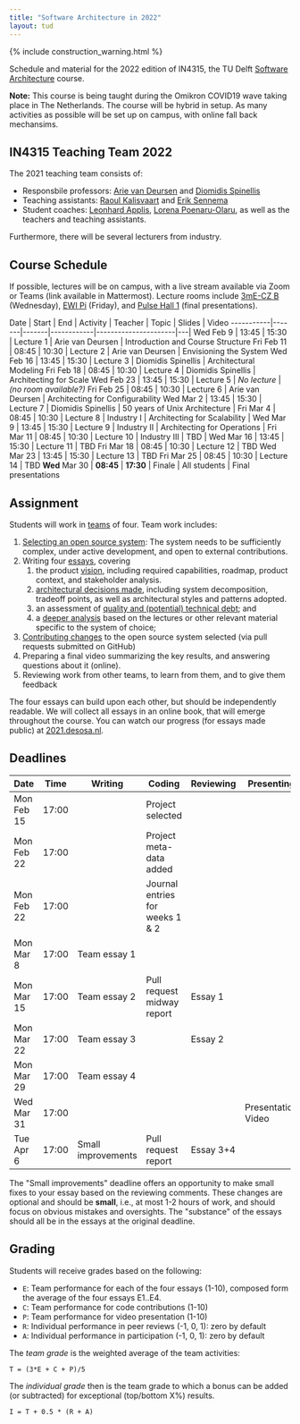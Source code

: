 ```yaml
---
title: "Software Architecture in 2022"
layout: tud
---
```


{% include construction_warning.html %}

Schedule and material for the 2022 edition of IN4315, the TU Delft [Software Architecture](../index.html) course.

**Note:** This course is being taught during the Omikron COVID19 wave taking place in The Netherlands. The course will be hybrid in setup. As many activities as possible will be set up on campus, with online fall back mechansims.


## IN4315 Teaching Team 2022

The 2021 teaching team consists of:

- Responsbile professors: [Arie van Deursen][arie] and [Diomidis Spinellis][diomidis] 
- Teaching assistants: [Raoul Kalisvaart][raoul] and [Erik Sennema][erik]
- Student coaches: [Leonhard Applis][leonhard], [Lorena Poenaru-Olaru][lorena], as well as the teachers and teaching assistants.

[diomidis]: https://en.wikipedia.org/wiki/Diomidis_Spinellis
[casper]: https://github.com/casperboone
[leonhard]: https://github.com/Twonki
[lorena]: https://www.tudelft.nl/en/eemcs/the-faculty/departments/software-technology/distributed-systems/people/lorena-poenaru-olaru
[arie]: https://avandeursen.com/
[raoul]: https://github.com/RaoulKalisvaart
[erik]: https://github.com/eriksennema

Furthermore, there will be several lecturers from industry.

[xavier]: http://xdevroey.be/
[luis]: https://luiscruz.github.io/
[burcu]: https://burcuku.github.io/home/
[shipra]: https://nl.linkedin.com/in/shiprasharma0312
[ferd]: https://nl.linkedin.com/in/ferdscheepers

<a id="schedule"></a>

## Course Schedule

If possible, lectures will be on campus, with a live stream available via Zoom or Teams (link available in Mattermost).
Lecture rooms include
[3mE-CZ B] (Wednesday),
[EWI Pi] (Friday),
and [Pulse Hall 1] (final presentations).

[EWI Pi]: https://esviewer.tudelft.nl/space/53/
[3mE-CZ B]: https://esviewer.tudelft.nl/space/6/
[Pulse Hall 1]: https://esviewer.tudelft.nl/space/164/


Date       | Start | End   | Activity   | Teacher              | Topic | Slides | Video
-----------|-------|-------|------------|----------------------|---|
Wed Feb  9 | 13:45 | 15:30 | Lecture  1 | Arie van Deursen         | Introduction and Course Structure 
Fri Feb 11 | 08:45 | 10:30 | Lecture  2 | Arie van Deursen         | Envisioning the System
Wed Feb 16 | 13:45 | 15:30 | Lecture  3 | Diomidis Spinellis       | Architectural Modeling 
Fri Feb 18 | 08:45 | 10:30 | Lecture  4 | Diomidis Spinellis       | Architecting for Scale 
Wed Feb 23 | 13:45 | 15:30 | Lecture  5 | _No lecture_             | _(no room available?)_
Fri Feb 25 | 08:45 | 10:30 | Lecture  6 | Arie van Deursen         | Architecting for Configurability
Wed Mar 2  | 13:45 | 15:30 | Lecture  7 | Diomidis Spinellis       | 50 years of Unix Architecture |
Fri Mar 4  | 08:45 | 10:30 | Lecture  8 | Industry I               | Architecting for Scalability | 
Wed Mar 9 | 13:45 | 15:30 | Lecture   9 | Industry II              | Architecting for Operations |
Fri Mar 11 | 08:45 | 10:30 | Lecture 10 | Industry III             | TBD |
Wed Mar 16 | 13:45 | 15:30 | Lecture 11 | TBD
Fri Mar 18 | 08:45 | 10:30 | Lecture 12 | TBD
Wed Mar 23 | 13:45 | 15:30 | Lecture 13 | TBD
Fri Mar 25 | 08:45 | 10:30 | Lecture 14 | TBD
**Wed** Mar 30 | **08:45** | **17:30** | Finale | All students | Final presentations


[picnic]: https://blog.picnic.nl/
[adyen]: https://www.adyen.com/
[norberhuis]: https://www.norberhuis.nl/
[collegerama]: https://collegerama.tudelft.nl/Mediasite/Channel/eemcs-msc-cs/browse/null/most-recent/null/0/1cf33499abdf4e20a195204e9d47b4b414



## Assignment

Students will work in [teams](assignment.html#team-formation) of four.
Team work includes:

1. [Selecting an open source system](assignment.html#picking): The system needs to be sufficiently complex, under active development, and open to external contributions.
2. Writing four [essays](assignment.html#essays), covering
    1. the product [vision](assignment.html#vision), including required capabilities, roadmap, product context, and stakeholder analysis.
    2. [architectural decisions made](assignment.html#architecture), including system decomposition, tradeoff points, as well as architectural styles and patterns adopted.
    3. an assessment of [quality and (potential) technical debt](assignment.html#quality); and
    4. a [deeper analysis](assignment.html#deepening) based on the lectures or other relevant material specific to the system of choice;
3. [Contributing changes](assignment.html#contributions) to the open source system selected (via pull requests submitted on GitHub)
4. Preparing a final video summarizing the key results, and answering questions about it (online).
5. Reviewing work from other teams, to learn from them, and to give them feedback

The four essays can build upon each other, but should be independently readable.
We will collect all essays in an online book, that will emerge throughout the course.
You can watch our progress (for essays made public) at [2021.desosa.nl][desosa2021].

[desosa2021]: https://2021.desosa.nl



## Deadlines

Date       | Time  | Writing            | Coding                    | Reviewing | Presenting
|---|---|---|---|---|---|
Mon Feb 15 | 17:00 |                    | Project selected          |           |
Mon Feb 22 | 17:00 |                    | Project meta-data added   |           |
Mon Feb 22 | 17:00 |                    | Journal entries for weeks 1 & 2 |     |
Mon Mar 8  | 17:00 | Team essay 1       |                           |           |
Mon Mar 15 | 17:00 | Team essay 2       | Pull request midway report| Essay 1   |
Mon Mar 22 | 17:00 | Team essay 3       |                           | Essay 2   |
Mon Mar 29 | 17:00 | Team essay 4       |                           |           |
Wed Mar 31 | 17:00 |                    |                           |           | Presentation Video
Tue Apr 6  | 17:00 | Small improvements | Pull request report       | Essay 3+4 |

The "Small improvements" deadline offers an opportunity to make small fixes to your essay based on the reviewing comments.
These changes are optional and should be **small**, i.e., at most 1-2 hours of work, and should focus on obvious mistakes and oversights. 
The "substance" of the essays should all be in the essays at the original deadline.


## Grading

Students will receive grades based on the following:

- `E`: Team performance for each of the four essays (1-10), composed form the average of the four essays E1..E4.
- `C`: Team performance for code contributions (1-10)
- `P`: Team performance for video presentation (1-10)
- `R`: Individual performance in peer reviews (-1, 0, 1): zero by default
- `A`: Individual performance in participation (-1, 0, 1): zero by default

The _team grade_ is the weighted average of the team activities:

    T = (3*E + C + P)/5

The _individual grade_ then is the team grade to which a bonus can be added (or subtracted) for exceptional (top/bottom X%) results.

	I = T + 0.5 * (R + A)
